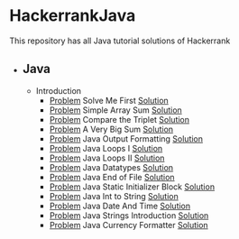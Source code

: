 # HackerrankJava

This repository has all Java tutorial solutions of Hackerrank

- ## Java
    - Introduction
      - [Problem](https://www.hackerrank.com/challenges/welcome-to-java/problem) Solve Me First [Solution](https://github.com/sonmez-hakan/HackerRankJava/blob/master/src/Introduction/WelcomeToJava.java)
      - [Problem](https://www.hackerrank.com/challenges/java-stdin-and-stdout-1/problem) Simple Array Sum [Solution](https://github.com/sonmez-hakan/HackerRank/blob/master/src/Introduction/JavaStdinAndStdoutI.java)
      - [Problem](https://www.hackerrank.com/challenges/java-if-else/problem) Compare the Triplet [Solution](https://github.com/sonmez-hakan/HackerRank/blob/master/src/Introduction/JavaIfElse.java)
      - [Problem](https://www.hackerrank.com/challenges/java-stdin-stdout/problem) A Very Big Sum [Solution](https://github.com/sonmez-hakan/HackerRank/blob/master/src/Introduction/JavaStdinAndStdoutII.java)
      - [Problem](https://www.hackerrank.com/challenges/java-output-formatting/problem) Java Output Formatting [Solution](https://github.com/sonmez-hakan/HackerRank/blob/master/src/Introduction/JavaOutputFormatting.java)
      - [Problem](https://www.hackerrank.com/challenges/java-loops-i/problem) Java Loops I [Solution](https://github.com/sonmez-hakan/HackerRank/blob/master/src/Introduction/JavaLoopsI.java)
      - [Problem](https://www.hackerrank.com/challenges/java-loops-ii/problem) Java Loops II [Solution](https://github.com/sonmez-hakan/HackerRank/blob/master/src/Introduction/JavaLoopsII.java)
      - [Problem](https://www.hackerrank.com/challenges/java-datatypes/problem) Java Datatypes [Solution](https://github.com/sonmez-hakan/HackerRank/blob/master/src/Introduction/JavaDataTypes.java)
      - [Problem](https://www.hackerrank.com/challenges/java-end-of-file/problem) Java End of File [Solution](https://github.com/sonmez-hakan/HackerRank/blob/master/src/Introduction/JavaEndOfFile.java)
      - [Problem](https://www.hackerrank.com/challenges/java-static-initializer-block/problem) Java Static Initializer Block [Solution](https://github.com/sonmez-hakan/HackerRank/blob/master/src/Introduction/JavaStaticInitializerBlock.java)
      - [Problem](https://www.hackerrank.com/challenges/java-int-to-string/problem) Java Int to String [Solution](https://github.com/sonmez-hakan/HackerRank/blob/master/src/Introduction/JavaIntToString.java)
      - [Problem](https://www.hackerrank.com/challenges/java-date-and-time/problem) Java Date And Time [Solution](https://github.com/sonmez-hakan/HackerRank/blob/master/src/Introduction/JavaDateAndTime.java)
      - [Problem](https://www.hackerrank.com/challenges/java-strings-introduction/problem) Java Strings Introduction [Solution](https://github.com/sonmez-hakan/HackerRank/blob/master/src/Introduction/JavaStringsIntroduction.java)
      - [Problem](https://www.hackerrank.com/challenges/java-currency-formatter/problem) Java Currency Formatter [Solution](https://github.com/sonmez-hakan/HackerRank/blob/master/src/Introduction/JavaCurrencyFormatter.java)